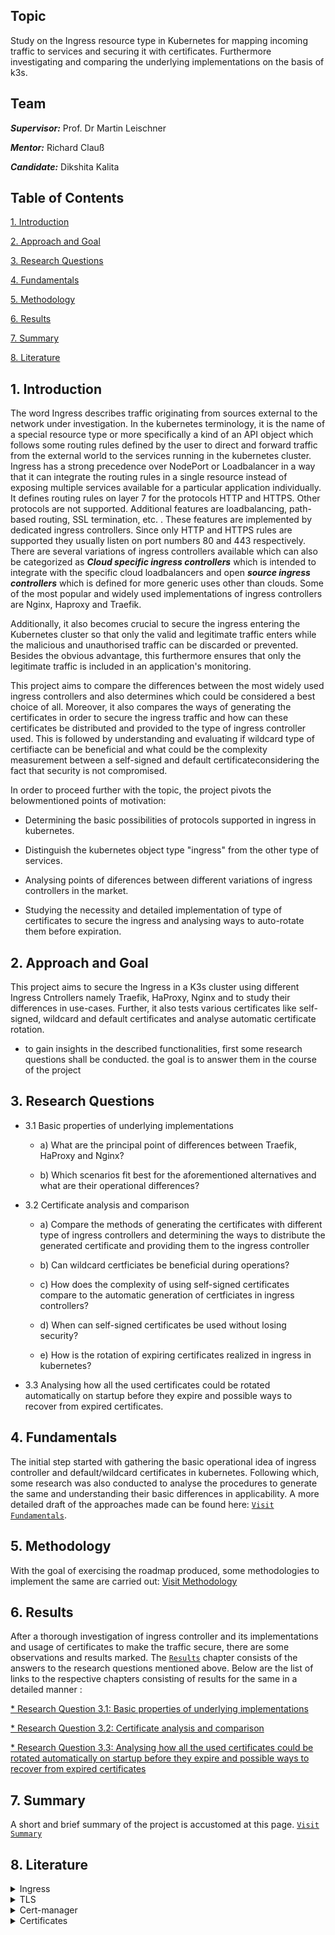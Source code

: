 ## Topic

Study on the Ingress resource type in Kubernetes for mapping incoming traffic to services and securing it with certificates. Furthermore investigating and comparing the underlying implementations on the basis of k3s.

## Team

***Supervisor:*** Prof. Dr Martin Leischner

***Mentor:*** Richard Clauß

***Candidate:*** Dikshita Kalita



## Table of Contents


<a href="https://github.com/dikshita-git/RP_Ingress_security-IPv4_and_IPv6/blob/main/README.md#1-introduction">1. Introduction</a>

<a href="https://github.com/dikshita-git/RP_Ingress_security-IPv4_and_IPv6/blob/main/README.md#2-approach-and-goal">2. Approach and Goal</a>

<a href="https://github.com/dikshita-git/RP_Ingress_security-IPv4_and_IPv6/blob/main/README.md#3-research-questions">3. Research Questions</a>

<a href="https://github.com/dikshita-git/RP_Ingress_security-IPv4_and_IPv6/blob/main/README.md#4-fundamentals">4. Fundamentals</a>
  
<a href="https://github.com/dikshita-git/RP_Ingress_security-IPv4_and_IPv6/blob/main/README.md#5-methodology">5. Methodology</a>

<a href="https://github.com/dikshita-git/RP_Ingress_security-IPv4_and_IPv6/blob/main/README.md#6-results">6. Results</a>

<a href="https://github.com/dikshita-git/RP_Ingress_security-IPv4_and_IPv6/blob/main/README.md#7-summary">7. Summary</a> 

<a href="https://github.com/dikshita-git/RP_Ingress_security-IPv4_and_IPv6/blob/main/README.md#8-literatures">8. Literature</a> 




## 1. Introduction

The word Ingress describes traffic originating from sources external to the network under investigation. In the kubernetes terminology, it is the name of a special resource type or more specifically a kind of an API object which follows some routing rules defined by the user to direct and forward traffic from the external world to the services running in the kubernetes cluster. Ingress has a strong precedence over NodePort or Loadbalancer in a way that it can integrate the routing rules in a single resource instead of exposing multiple services available for a particular application individually. It defines routing rules on layer 7 for the protocols HTTP and HTTPS. Other protocols are not supported. Additional features are loadbalancing, path-based routing, SSL termination, etc. . These features are implemented by dedicated ingress controllers. Since only HTTP and HTTPS rules are supported they usually listen on port numbers 80 and 443 respectively. 
There are several variations of ingress controllers available which can also be categorized as ***Cloud specific ingress controllers*** which is intended to integrate with the specific cloud loadbalancers and open ***source ingress controllers*** which is defined for more generic uses other than clouds. Some of the most popular and widely used implementations of ingress controllers are Nginx, Haproxy and Traefik. 

Additionally, it also becomes crucial to secure the ingress entering the Kubernetes cluster so that only the valid and legitimate traffic enters while the malicious and unauthorised traffic can be discarded or prevented. Besides the obvious advantage, this furthermore ensures that only the legitimate traffic is included in an application's monitoring. 

This project aims to compare the differences between the most widely used ingress controllers and also determines which could be considered a best choice of all. Moreover, it also compares the ways of generating the certificates in order to secure the ingress traffic and how can these certificates be distributed and provided to the type of ingress controller used. This is followed by understanding and evaluating if wildcard type of certifiacte can be beneficial and what could be the complexity measurement between a self-signed and default certificateconsidering the fact that security is not compromised.

In order to proceed further with the topic, the project pivots the belowmentioned points of motivation:

* Determining the basic possibilities of protocols supported in ingress in kubernetes.

* Distinguish the kubernetes object type "ingress" from the other type of services. 

* Analysing points of diferences between different variations of ingress controllers in the market.

* Studying the necessity and detailed implementation of type of certificates to secure the ingress and analysing ways to auto-rotate them before expiration.



## 2. Approach and Goal

This project aims to secure the Ingress in a K3s cluster using different Ingress Cntrollers namely Traefik, HaProxy, Nginx and to study their differences in use-cases. Further, it also tests various certificates like self-signed, wildcard and default certificates and analyse automatic certificate rotation.

- to gain insights in the described functionalities, first some research questions shall be conducted. the goal is to answer them in the course of the project




## 3. Research Questions

- 3.1 Basic properties of underlying implementations
  
     - a) What are the principal point of differences between Traefik, HaProxy and Nginx?
        
     - b) Which scenarios fit best for the aforementioned alternatives and what are their operational differences?

 - 3.2 Certificate analysis and comparison
        
     - a) Compare the methods of generating the certificates with different type of ingress controllers and determining the ways to distribute the generated certificate and providing them to the ingress controller

     - b) Can wildcard certficiates be beneficial during operations?
  
     - c) How does the complexity of using self-signed certificates compare to the automatic generation of certficiates in ingress controllers?
    
     - d) When can self-signed certificates be used without losing security?</a>
       
     - e) How is the rotation of expiring certificates realized in ingress in kubernetes?
        
  
  - 3.3 Analysing how all the used certificates could be rotated automatically on startup before they expire and possible ways to recover from expired certificates.
  



## 4. Fundamentals

The initial step started with gathering the basic operational idea of ingress controller and default/wildcard certificates in kubernetes. Following which, some research was also conducted to analyse the procedures to generate the same and understanding their basic differences in applicability. A more detailed draft of the approaches made can be found here: <a href="https://github.com/dikshita-git/RP_Ingress_security-IPv4_and_IPv6/blob/main/K3s/Chapters/Fundamentals/Fundamentals.md"><code>Visit Fundamentals</code></a>.

 
 
## 5. Methodology

With the goal of exercising the roadmap produced, some methodologies to implement the same are carried out: <a href="https://github.com/dikshita-git/RP_Ingress_security-IPv4_and_IPv6/blob/main/K3s/Chapters/Methodology/Methodologies.md">Visit Methodology</a>




## 6. Results

After a thorough investigation of ingress controller and its implementations and usage of certificates to make the traffic secure, there are some observations and results marked. The <a href="https://github.com/dikshita-git/RP_Ingress_security-IPv4_and_IPv6/tree/main/K3s/Chapters/Results"><code>Results</code></a> chapter consists of the answers to the research questions mentioned above. Below are the list of links to the respective chapters consisting of results for the same in a detailed manner :

<a href="https://github.com/dikshita-git/RP_Ingress_security-IPv4_and_IPv6/blob/main/K3s/Chapters/Results/3.1_Basic_properties_of_underlying_implementations.md">* Research Question 3.1: Basic properties of underlying implementations</a>

<a href="https://github.com/dikshita-git/RP_Ingress_security-IPv4_and_IPv6/blob/main/K3s/Chapters/Results/3.2_Certificate_analysis_and_comparison.md">* Research Question 3.2: Certificate analysis and comparison</a>

<a href="https://github.com/dikshita-git/RP_Ingress_security-IPv4_and_IPv6/edit/main/K3s/Chapters/Results/3.3_Analysing_how_all_the_used_certificates_could_be_rotated_automatically_on_startup_before_they_expire_and_possible_ways_to_recover_from_expired_certificates.md">* Research Question 3.3: Analysing how all the used certificates could be rotated automatically on startup before they expire and possible ways to recover from expired certificates</a>



## 7. Summary

A short and brief summary of the project is accustomed at this page. <a href="https://github.com/dikshita-git/RP_Ingress_security-IPv4_and_IPv6/tree/main/K3s/Chapters/Summary"><code>Visit Summary</code></a>



## 8. Literature


<details><summary>Ingress</summary><p>
  
  * <code><a href="https://kubernetes.io/docs/concepts/services-networking/ingress/">Ingress</code></a>
  * <code><a href="https://opensource.googleblog.com/2020/09/kubernetes-ingress-goes-ga.html">Ingress routing types</a></code>
  

</p></details>

<details><summary>TLS</summary><p>
  
  * <code><a href="https://opensource.com/article/20/3/ssl-letsencrypt-k3s">TLS in K3s</a></code>
  
  * <code><a href="https://www.thebookofjoel.com/k3s-cert-manager-letsencrypt">TLS in K3s with traefik, cert-manager and Lets-Encrypt</a></code>
  
  * <code><a href="https://sysadmins.co.za/https-using-letsencrypt-and-traefik-with-k3s/">HTTPS using Letsencrypt and Traefik with k3s</a></code>
  
  * <code><a href="https://devopscube.com/configure-ingress-tls-kubernetes/">How To Configure Ingress TLS/SSL Certificates in Kubernetes</a></code>
  
  * <code><a href="https://lachlan.io/blog/using-wildcard-certificates-with-traefik-and-k3s">Using Wildcard Certificates with Traefik and K3s</a></code> 
  
</p></details>

<details><summary>Cert-manager</summary><p>
  
  * <code><a href="https://cert-manager.io/docs/">Cert manager</a></code>
  
  * <code><a href="https://cert-manager.io/docs/concepts/ca-injector/">Cert manager Cainjector</a></code>
  
  * <code><a href="https://bryanbende.com/development/2021/07/01/k3s-raspberry-pi-cert-manager">Cert-manager in K3s</a></code>
  
</p></details> 


<details><summary>Certificates</summary><p>
  
  * <code><a href="https://ikarus.sg/why-traefik-ingress-controller/">Kubernetes Ingress Controllers</a></code>
  
  * <code><a href="https://kubernetes.io/docs/concepts/services-networking/ingress-controllers/">Ingress Controllers</a></code>
  
  * <code><a href="https://traefik.io/glossary/kubernetes-ingress-and-ingress-controller-101/">What is a Kubernetes Ingress Controller?</a></code>
  
</p></details> 


